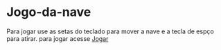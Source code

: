 # Jogo-da-nave
Para jogar use as setas do teclado para mover a nave e a tecla de espço para atirar.
para jogar acesse [Jogar](https://jogo-da-nave.junior-pereirap.repl.co/ )
